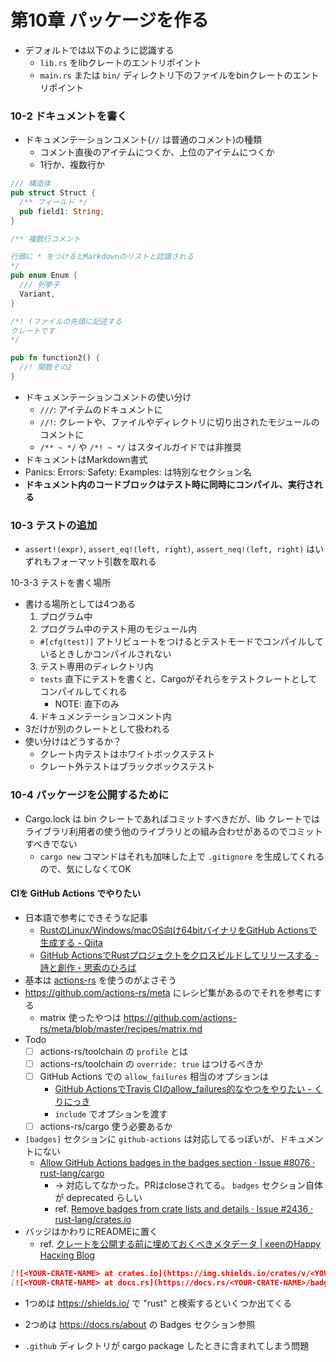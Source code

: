第10章 パッケージを作る
====================

- デフォルトでは以下のように認識する
  - `lib.rs` をlibクレートのエントリポイント
  - `main.rs` または `bin/` ディレクトリ下のファイルをbinクレートのエントリポイント


### 10-2 ドキュメントを書く

- ドキュメンテーションコメント(`//` は普通のコメント)の種類
  - コメント直後のアイテムにつくか、上位のアイテムにつくか
  - 1行か、複数行か

```rust
/// 構造体
pub struct Struct {
  /** フィールド */
  pub field1: String;
}

/** 複数行コメント

行頭に * をつけるとMarkdownのリストと認識される
*/
pub enum Enum {
  /// 列挙子
  Variant,
}
```

```rust
/*! (ファイルの先頭に記述する
クレートです
*/

pub fn function2() {
  //! 関数その2
}
```

- ドキュメンテーションコメントの使い分け
  - `///`: アイテムのドキュメントに
  - `//!`: クレートや、ファイルやディレクトリに切り出されたモジュールのコメントに
  - `/** ~ */` や `/*! ~ */` はスタイルガイドでは非推奨
- ドキュメントはMarkdown書式
- Panics: Errors: Safety: Examples: は特別なセクション名
- **ドキュメント内のコードブロックはテスト時に同時にコンパイル、実行される**

### 10-3 テストの追加

- `assert!(expr)`, `assert_eq!(left, right)`, `assert_neq!(left, right)` はいずれもフォーマット引数を取れる

10-3-3 テストを書く場所

- 書ける場所としては4つある
  1. プログラム中
  2. プログラム中のテスト用のモジュール内
    - `#[cfg(test)]` アトリビュートをつけるとテストモードでコンパイルしているときしかコンパイルされない
  3. テスト専用のディレクトリ内
    - `tests` 直下にテストを書くと、Cargoがそれらをテストクレートとしてコンパイルしてくれる
      - NOTE: 直下のみ
  4. ドキュメンテーションコメント内
- 3だけが別のクレートとして扱われる
- 使い分けはどうするか？
  - クレート内テストはホワイトボックステスト
  - クレート外テストはブラックボックステスト

### 10-4 パッケージを公開するために
- Cargo.lock は bin クレートであればコミットすべきだが、lib クレートではライブラリ利用者の使う他のライブラリとの組み合わせがあるのでコミットすべきでない
  - `cargo new` コマンドはそれも加味した上で `.gitignore` を生成してくれるので、気にしなくてOK

#### CIを GitHub Actions でやりたい

- 日本語で参考にできそうな記事
  - [RustのLinux/Windows/macOS向け64bitバイナリをGitHub Actionsで生成する - Qiita](https://qiita.com/dalance/items/66d97c252b8dd9c96c29)
  - [GitHub ActionsでRustプロジェクトをクロスビルドしてリリースする - 詩と創作・思索のひろば](https://motemen.hatenablog.com/entry/2019/11/github-actions-crossbuild-rust)
- 基本は [actions-rs](https://github.com/actions-rs) を使うのがよさそう
- https://github.com/actions-rs/meta にレシピ集があるのでそれを参考にする
  - matrix 使ったやつは https://github.com/actions-rs/meta/blob/master/recipes/matrix.md
- Todo
  - [ ] actions-rs/toolchain の `profile` とは
  - [ ] actions-rs/toolchain の `override: true` はつけるべきか
  - [ ] GitHub Actions での `allow_failures` 相当のオプションは
    - [GitHub ActionsでTravis CIのallow_failures的なやつをやりたい - くりにっき](https://sue445.hatenablog.com/entry/2020/01/24/125100)
    - `include` でオプションを渡す
  - [ ] actions-rs/cargo 使う必要あるか

- `[badges]` セクションに `github-actions` は対応してるっぽいが、ドキュメントにない 
  - [Allow GitHub Actions badges in the badges section · Issue #8076 · rust-lang/cargo](https://github.com/rust-lang/cargo/issues/8076)
    - -> 対応してなかった。PRはcloseされてる。 `badges` セクション自体が deprecated らしい
    - ref. [Remove badges from crate lists and details · Issue #2436 · rust-lang/crates.io](https://github.com/rust-lang/crates.io/issues/2436)
- バッジはかわりにREADMEに置く
  - ref. [クレートを公開する前に埋めておくべきメタデータ | κeenのHappy Hacκing Blog](https://keens.github.io/blog/2017/12/03/kure_towokoukaisurumaeniumeteokubekimetade_ta/)

```markdown
[![<YOUR-CRATE-NAME> at crates.io](https://img.shields.io/crates/v/<YOUR-CRATE-NAME>.svg)](https://crates.io/crates/<YOUR-CRATE-NAME>)
[![<YOUR-CRATE-NAME> at docs.rs](https://docs.rs/<YOUR-CRATE-NAME>/badge.svg)](https://docs.rs/<YOUR-CRATE-NAME>)
```

- 1つめは https://shields.io/ で "rust" と検索するといくつか出てくる
- 2つめは https://docs.rs/about の Badges セクション参照

- `.github` ディレクトリが cargo package したときに含まれてしまう問題
